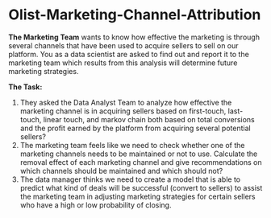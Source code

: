 # Olist-Marketing-Channel-Attribution

**The Marketing Team** wants to know how effective the marketing is through several channels that have been used to acquire sellers to sell on our platform. You as a data scientist are asked to find out and report it to the marketing team which results from this analysis will determine future marketing strategies.

**The Task:**

  1. They asked the Data Analyst Team to analyze how effective the marketing channel is in acquiring sellers based on first-touch, last-touch, linear touch, and markov chain both based on total conversions and the profit earned by the platform from acquiring several potential sellers?
  2. The marketing team feels like we need to check whether one of the marketing channels needs to be maintained or not to use. Calculate the removal effect of each marketing channel and give recommendations on which channels should be maintained and which should not?
  3. The data manager thinks we need to create a model that is able to predict what kind of deals will be successful (convert to sellers) to assist the marketing team in adjusting marketing strategies for certain sellers who have a high or low probability of closing.
